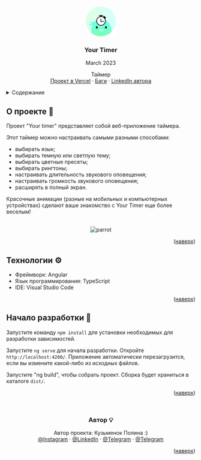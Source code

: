 


<a name="readme-top"></a>

<!-- PROJECT LOGO -->
<br />
<div align="center">
  <a href="https://your-timer.vercel.app/">
    <img src="src/assets/pictures/favicons/parrot.png" alt="Logo" width="80" height="80">
  </a>

  <h3 align="center">Your Timer</h3>
  <p align="center">March 2023</p>

  <p align="center">
    Таймер
    <br />
    <a href="https://your-timer.vercel.app/">Проект в Vercel</a>
    ·
    <a href="https://github.com/krabochki/YourTimer/issues">Баги</a>
    ·
    <a href="https://www.linkedin.com/in/polina-kuzmenok-550449291">LinkedIn автора</a>
  </p>
</div>

<!-- TABLE OF CONTENTS -->
<details>
  <summary>Содержание</summary>
  <ol>
    <li><a href="#about">О проекте</a></li>
    <li><a href="#stack">Технологии</a></li>
    <li><a href="#start">Начало разработки</a></li>
    <li><a href="#author">Автор</a></li>
  </ol>
</details>

<!-- ABOUT THE PROJECT -->

<a name="about"></a>

## О проекте 📢

Проект "Your timer" представляет собой веб-приложение таймера.

Этот таймер можно настраивать самыми разными способами:
- выбирать язык;
- выбирать темную или светлую тему;
- выбирать цветные пресеты;
- выбирать рингтоны;
- настраивать длительность звукового оповещения;
- настраивать громкость звукового оповещения;
- расширять в полный экран.

Красочные анимации (разные на мобильных и компьютерных устройствах) сделают ваше знакомство с Your Timer еще более веселым!

<br>
<div align="center">

<img src="src/assets/images/animals/parrot.png" alt="parrot"  height="350">
</div>
<p align="right">(<a href="#readme-top">наверх</a>)</p>

<a name="stack"></a>

## Технологии ⚙️

- Фреймворк: Angular
- Язык программирования: TypeScript
- IDE: Visual Studio Code

<p align="right">(<a href="#readme-top">наверх</a>)</p>

<!-- GETTING STARTED -->

<a name="start"></a>

## Начало разработки 🚀

Запустите команду `npm install` для установки необходимых для разработки зависимостей.

Запустите `ng serve` для начала разработки. Откройте `http://localhost:4200/`. Приложение автоматически перезагрузится, если вы измените какой-либо из исходных файлов.

Запустите "ng build", чтобы собрать проект. Сборка будет храниться в каталоге `dist/`.

<p align="right">(<a href="#readme-top">наверх</a>)</p>


<a name="author"></a>
<br>
<div align="center">

<h3 align="center"> Автор 💡</h3>



  <p align="center">
Автор проекта: Кузьменок Полина :)
    <br />
      <a href="https://instagram.com/krabochki">@Instagram</a>
    ·
    <a href="https://www.linkedin.com/in/polina-kuzmenok-550449291">@LinkedIn</a>
    ·
    <a href="https://t.me/krabochki">@Telegram</a>   
    ·
    <a href="https://vk.com/nanananana_come_on">@Telegram</a>
  </p>

<p align="right">(<a href="#readme-top">наверх</a>)</p>

</div>
